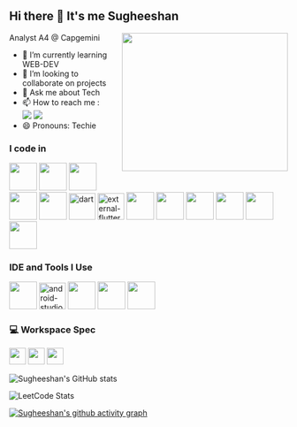 ## Hi there 👋 It's me Sugheeshan

Analyst A4 @ Capgemini
<img align="right" width="300" height="250" src="https://miro.medium.com/v2/resize:fit:1360/1*zVnWJtyGOX_kUIDm6ccCfQ.gif">                                             
- 🌱 I’m currently learning WEB-DEV
- 👯 I’m looking to collaborate on projects
- 💬 Ask me about Tech
- 📫 How to reach me :
<br /> [<img src="https://img.shields.io/badge/Twitter-1DA1F2?style=for-the-badge&logo=twitter&logoColor=white" />](https://x.com/sugheeshan03) [<img src="https://img.shields.io/badge/LinkedIn-0077B5?style=for-the-badge&logo=linkedin&logoColor=white" />](https://www.linkedin.com/in/sugheeshan/)
- 😄 Pronouns: Techie

### I code in
<img height="50" width="50" src="https://img.icons8.com/color/48/000000/java-coffee-cup-logo.png" /> <img height="50" width="50" src="https://img.icons8.com/color/48/000000/html-5.png" /> <img height="50" width="50" src="https://img.icons8.com/color/48/000000/css3.png" /><img height="50" width="50" src="https://img.icons8.com/color/48/000000/bootstrap.png" />
<img height="50" width="50" src="https://img.icons8.com/color/48/000000/javascript.png"/> <img width="48" height="48" src="https://img.icons8.com/color/48/dart.png" alt="dart"/> <img width="48" height="48" src="https://img.icons8.com/external-tal-revivo-color-tal-revivo/48/external-flutter-is-an-open-source-mobile-application-development-framework-created-by-google-logo-color-tal-revivo.png" alt="external-flutter-is-an-open-source-mobile-application-development-framework-created-by-google-logo-color-tal-revivo"/> <img height="50" width="50" src="https://img.icons8.com/color/48/000000/nodejs.png"/> <img height="50" width="50" src="https://img.icons8.com/color/48/000000/react-native.png"/> <img height="50" width="50" src="https://img.icons8.com/color/48/000000/google-firebase-console.png"/> <img height="50" width="50" src="https://img.icons8.com/color/48/000000/mysql-logo.png"/>
<img height="50" width="50" src="https://img.icons8.com/color/48/000000/c-programming.png" /> <img height="50" width="50" src="https://img.icons8.com/color/48/000000/c-plus-plus-logo.png" /> 

### IDE and Tools I Use
<img height="50" width="50" src="https://img.icons8.com/color/48/000000/visual-studio-code-2019.png"/> <img width="48" height="48" src="https://img.icons8.com/color/48/android-studio--v2.png" alt="android-studio--v2"/> <img height="50" width="50" src="https://img.icons8.com/color/50/000000/git.png"/>  <img height="50" src="https://img.icons8.com/officel/480/null/java-eclipse.png"/> <img height="50" width="50" src="https://img.icons8.com/color/48/000000/figma--v1.png"/> 


### 💻 Workspace Spec
 <img height="30" src="https://img.shields.io/badge/dell%20laptop-007DB8?style=for-the-badge&logo=dell&logoColor=white"/>  <img height="30" src="https://img.shields.io/badge/NVIDIA-RTX3050-76B900?style=for-the-badge&logo=nvidia&logoColor=white"/>  <img height="30" src="https://img.shields.io/badge/Intel%20Core_i5_10th-0071C5?style=for-the-badge&logo=intel&logoColor=white"/> 

![Sugheeshan's GitHub stats](https://github-readme-stats.vercel.app/api/top-langs?username=sugheeshan&show_icons=true&locale=en&layout=compact)

![LeetCode Stats](https://leetcard.jacoblin.cool/sugheeshan?theme=dark&font=Marcellus%20SC&ext=heatmap)

[![Sugheeshan's github activity graph](https://github-readme-activity-graph.vercel.app/graph?username=sugheeshan&bg_color=000000&color=ffffff&line=00ff00&point=ffffff&area=true&hide_border=true)](https://github.com/ashutosh00710/github-readme-activity-graph)
